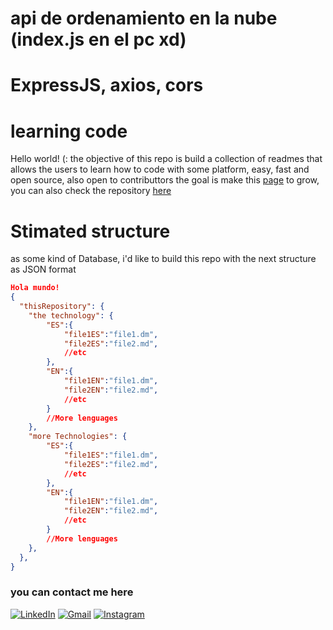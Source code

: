 # api de ordenamiento en la nube (index.js en el pc xd)

# ExpressJS, axios, cors

# learning code
Hello world! (: the objective of this repo is build a collection of readmes that allows the users to learn how to code with some platform, easy, fast and open source, also open to contributtors
the goal is make this [page](https://learning-code-a3ff1.web.app/home) to grow, you can also check the repository [here](https://github.com/AxlBasilioa/readmes-tutorials)

# Stimated structure
as some kind of Database, i'd like to build this repo with the next structure as JSON format
```json
Hola mundo!
{
  "thisRepository": {
    "the technology": {
        "ES":{
            "file1ES":"file1.dm",
            "file2ES":"file2.md",
            //etc
        },
        "EN":{
            "file1EN":"file1.dm",
            "file2EN":"file2.md",
            //etc
        }
        //More lenguages
    },
    "more Technologies": {
        "ES":{
            "file1ES":"file1.dm",
            "file2ES":"file2.md",
            //etc
        },
        "EN":{
            "file1EN":"file1.dm",
            "file2EN":"file2.md",
            //etc
        }
        //More lenguages
    },
  },
}
```
### you can contact me here
[![LinkedIn](https://img.shields.io/badge/linkedin-%230077B5.svg?style=for-the-badge&logo=linkedin&logoColor=white)](https://www.linkedin.com/in/baak99)
[![Gmail](https://img.shields.io/badge/Gmail-D14836?style=for-the-badge&logo=gmail&logoColor=white)](mailto:axlbasilioa@gmail.com)
[![Instagram](https://img.shields.io/badge/Instagram-%23E4405F.svg?style=for-the-badge&logo=Instagram&logoColor=white)](https://www.instagram.com/axl_basilio_/)


